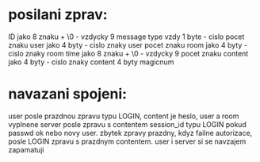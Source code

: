 # posilani zprav:

ID jako 8 znaku + \0 - vzdycky 9
message type vzdy 1 byte - cislo 
pocet znaku user jako 4 byty - cislo
znaky user
pocet znaku room jako 4 byty - cislo
znaky room
time jako 8 znaku + \0 - vzdycky 9
pocet znaku content jako 4 byty - cislo
znaky content
4 byty magicnum

# navazani spojeni:
user posle prazdnou zpravu typu LOGIN, content je heslo, user a room vyplnene
server posle zpravu s contentem session_id typu LOGIN pokud passwd ok nebo novy user.
	zbytek zpravy prazdny, kdyz failne autorizace, posle LOGIN zpravu s prazdnym contentem.
user i server si se navzajem zapamatuji
